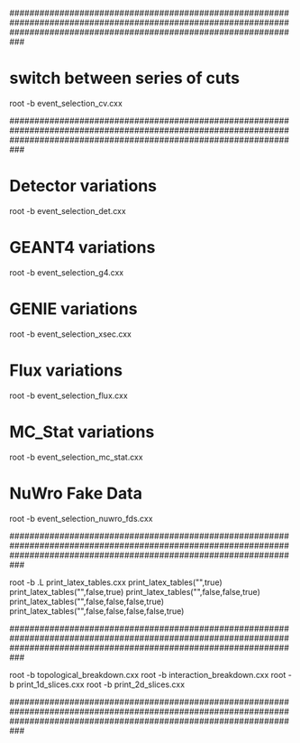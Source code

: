 ###########################################################################################################################################################################

# switch between series of cuts

root -b event_selection_cv.cxx 

###########################################################################################################################################################################

# Detector variations
root -b event_selection_det.cxx 

# GEANT4 variations
root -b event_selection_g4.cxx

# GENIE variations
root -b event_selection_xsec.cxx 

# Flux variations
root -b event_selection_flux.cxx 

# MC_Stat variations
root -b event_selection_mc_stat.cxx 

# NuWro Fake Data
root -b event_selection_nuwro_fds.cxx

###########################################################################################################################################################################

root -b 
.L print_latex_tables.cxx
print_latex_tables("",true)
print_latex_tables("",false,true)
print_latex_tables("",false,false,true)
print_latex_tables("",false,false,false,true)
print_latex_tables("",false,false,false,false,true)

###########################################################################################################################################################################

root -b topological_breakdown.cxx
root -b interaction_breakdown.cxx
root -b print_1d_slices.cxx
root -b print_2d_slices.cxx

###########################################################################################################################################################################

